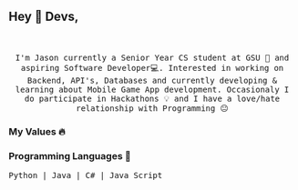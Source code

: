 ## Hey :wave: Devs,

<p align="center">
  <br><br>
  <samp>
I'm Jason currently a Senior Year CS student at GSU 🏫 and aspiring Software Developer💻. Interested in working on Backend, API's, Databases and currently developing & learning about Mobile Game App development. Occasionaly I do participate in Hackathons 💡 and I have a love/hate relationship with Programming 😐
  </samp>
</p>

### My Values :fire:
<p align="left">
  <samp>

  </samp>
</p>

### Programming Languages  :rocket:
<p align="left">
  <samp>
Python | Java | C# | Java Script
  </samp>
</p>
